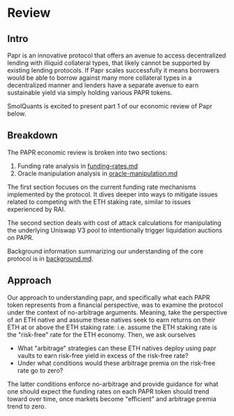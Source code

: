 # Review

## Intro

Papr is an innovative protocol that offers an avenue to access decentralized lending with illiquid collateral types, that likely
cannot be supported by existing lending protocols. If Papr scales successfully it means borrowers would be able to borrow against many more
collateral types in a decentralized manner and lenders have a separate avenue to earn sustainable yield via simply holding various
PAPR tokens.

SmolQuants is excited to present part 1 of our economic review of Papr below.


## Breakdown

The PAPR economic review is broken into two sections:

1. Funding rate analysis in [funding-rates.md](./funding-rates.md)
2. Oracle manipulation analysis in [oracle-manipulation.md](./oracle-manipulation.md)

The first section focuses on the current funding rate mechanisms implemented by the protocol. It dives deeper into
ways to mitigate issues related to competing with the ETH staking rate, similar to issues experienced by RAI.

The second section deals with cost of attack calculations for manipulating the underlying Uniswap V3 pool to
intentionally trigger liquidation auctions on PAPR.

Background information summarizing our understanding of the core protocol is in [background.md](./background.md).

## Approach

Our approach to understanding papr, and specifically what each PAPR token represents from a financial perspective,
was to examine the protocol under the context of no-arbitrage arguments. Meaning, take the perspective of an ETH
native and assume these natives seek to earn returns on their ETH at or above the ETH staking rate: i.e. assume
the ETH staking rate is the "risk-free" rate for the ETH economy. Then, we ask ourselves

- What "arbitrage" strategies can these ETH natives deploy using papr vaults to earn risk-free yield in excess of the risk-free rate?
- Under what conditions would these arbitrage premia on the risk-free rate go to zero?

The latter conditions enforce no-arbitrage and provide guidance for what one should expect the funding rates on each
PAPR token should trend toward over time, once markets become "efficient" and arbitrage premia trend to zero.

